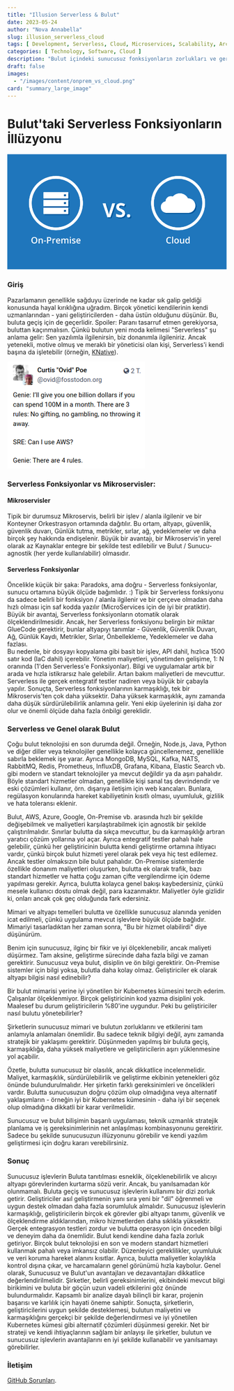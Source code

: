 ```yaml
---
title: "Illusion Serverless & Bulut"
date: 2023-05-24
author: "Nova Annabella"
slug: illusion_serverless_cloud
tags: [ Development, Serverless, Cloud, Microservices, Scalability, Architecture, Infrastructure ]
categories: [ Technology, Software, Cloud ]
description: "Bulut içindeki sunucusuz fonksiyonların zorlukları ve gerçekleri. Buluta göç düşünen şirketler için değerli içgörüler."
draft: false
images:
  - "/images/content/onprem_vs_cloud.png"
card: "summary_large_image"
---
```



# Bulut'taki Serverless Fonksiyonların İllüzyonu

![aws_costs_twitter_1](/images/content/onprem_vs_cloud.png)

### Giriş

Pazarlamanın genellikle sağduyu üzerinde ne kadar sık galip geldiği konusunda hayal kırıklığına uğradım. Birçok yönetici kendilerinin
kendi uzmanlarından - yani geliştiricilerden - daha üstün olduğunu düşünür. Bu, buluta geçiş için de geçerlidir. Spoiler: Paranı tasarruf etmen gerekiyorsa, buluttan kaçınmalısın. Çünkü bulutun yeni moda kelimesi "Serverless" şu anlama gelir: Sen yazılımla ilgilenirsin, biz donanımla ilgileniriz. Ancak yetenekli, motive olmuş ve meraklı bir yöneticisi olan kişi, Serverless'i kendi başına da işletebilir (örneğin, [KNative](https://knative.dev)).

![aws_costs_twitter_1](/images/content/aws_costs_twitter_1.png)

### Serverless Fonksiyonlar vs Mikroservisler:



#### Mikroservisler

Tipik bir durumsuz Mikroservis, belirli bir işlev / alanla ilgilenir ve bir 
Konteyner Orkestrasyon ortamında dağıtılır. Bu ortam, altyapı, güvenlik, güvenlik duvarı,
Günlük tutma, metrikler, sırlar, ağ, yedeklemeler ve daha birçok şey hakkında endişelenir. Büyük bir avantajı, bir Mikroservis'in yerel olarak
az
Kaynaklar entegre bir şekilde test edilebilir ve Bulut / Sunucu-agnostik (her yerde kullanılabilir) olmasıdır.


#### Serverless Fonksiyonlar

Öncelikle küçük bir şaka: Paradoks, ama doğru - Serverless fonksiyonlar, sunucu ortamına büyük ölçüde bağımlıdır. :)
Tipik bir Serverless fonksiyonu da sadece belirli bir fonksiyon / alanla ilgilenir ve bir çerçeve olmadan
daha hızlı olması için saf kodda yazılır (MicroServices için de iyi bir pratiktir). Büyük bir
avantaj, Serverless fonksiyonların otomatik olarak ölçeklendirilmesidir. Ancak, her Serverless fonksiyonu belirgin bir miktar GlueCode gerektirir, bunlar altyapıyı tanımlar - Güvenlik, Güvenlik Duvarı, Ağ, Günlük Kaydı, Metrikler,
Sırlar, Önbellekleme, Yedeklemeler ve daha fazlası.  
Bu nedenle, bir dosyayı kopyalama gibi basit bir işlev, API dahil, hızlıca 1500 satır kod (IaC dahil)
içerebilir.
Yönetim maliyetleri, yönetimden gelişime, 1: N oranında (1'den Serverless'e
Fonksiyonlar). Bilgi ve uygulamalar artık
bir arada ve hızla istikrarsız hale gelebilir. Artan bakım maliyetleri de mevcuttur.  
Serverless ile gerçek entegratif testler nadiren veya büyük bir çabayla yapılır.
Sonuçta, Serverless fonksiyonlarının karmaşıklığı, tek bir Mikroservis'ten çok daha yüksektir.
Daha yüksek karmaşıklık, aynı zamanda daha düşük sürdürülebilirlik anlamına gelir. Yeni ekip üyelerinin işi daha zor olur ve önemli ölçüde
daha fazla önbilgi gereklidir.


### Serverless ve Genel olarak Bulut

Çoğu bulut teknolojisi en son durumda değil. Örneğin, Node.js, Java, Python ve diğer
diller veya teknolojiler genellikle kolayca güncellenemez, genellikle sabırla beklemek işe yarar.
Ayrıca MongoDB, MySQL, Kafka, NATS, RabbitMQ, Redis, Prometheus, InfluxDB, Grafana,
Kibana, Elastic Search vb. gibi modern ve standart teknolojiler ya mevcut değildir ya da aşırı pahalıdır.
Böyle standart hizmetler olmadan, genellikle kişi sanal taş devrindendir ve eski çözümleri kullanır, örn.
dışarıya iletişim için web kancaları. Bunlara, regülasyon konularında hareket kabiliyetinin kısıtlı olması,
uyumluluk, gizlilik ve hata toleransı eklenir.

Bulut, AWS, Azure, Google, On-Premise vb. arasında hızlı bir şekilde değişebilmek ve
maliyetleri karşılaştırabilmek için agnostik bir şekilde çalıştırılmalıdır.
Sınırlar bulutta da sıkça mevcuttur, bu da karmaşıklığı
artıran yaratıcı çözüm yollarına yol açar. Ayrıca entegratif testler pahalı hale gelebilir, çünkü her geliştiricinin bulutta kendi geliştirme ortamına
ihtiyacı vardır, çünkü birçok bulut hizmeti yerel olarak pek veya hiç test edilemez.
Ancak testler olmaksızın bile bulut pahalıdır. On-Premise sistemlerde özellikle
donanım maliyetleri oluşurken, bulutta ek olarak trafik, bazı standart hizmetler ve hatta çoğu zaman
çifte vergilendirme için ödeme yapılması gerekir. Ayrıca, bulutta kolayca genel bakışı kaybedersiniz, çünkü mesele
kullanıcı dostu olmak değil, para kazanmaktır. Maliyetler öyle gizlidir ki, onları ancak çok geç olduğunda fark edersiniz.

Mimari ve altyapı temelleri bulutta ve özellikle sunucusuz alanında
yeniden icat edilmeli, çünkü uygulama mevcut işlevlere büyük ölçüde bağlıdır.
Mimariyi tasarladıktan her zaman sonra, "Bu bir hizmet olabilirdi" diye düşünürüm.

Benim için sunucusuz, ilginç bir fikir ve iyi ölçeklenebilir, ancak maliyeti düşürmez. Tam
aksine, geliştirme sürecinde daha fazla bilgi ve zaman gerektirir. Sunucusuz veya bulut, disiplin ve
ön bilgi gerektirir.
On-Premise sistemler için bilgi yoksa, bulutla daha kolay olmaz.
Geliştiriciler ek olarak altyapı bilgisi nasıl edinebilir?

Bir bulut mimarisi yerine iyi yönetilen bir Kubernetes kümesini tercih ederim.
Çalışanlar ölçeklenmiyor. Birçok geliştiricinin kod yazma disiplini yok.
Maalesef bu durum geliştiricilerin %80'ine uygundur. Peki bu geliştiriciler nasıl bulutu yönetebilirler?

Şirketlerin sunucusuz mimari ve bulutun zorluklarını ve etkilerini tam anlamıyla anlamaları önemlidir. Bu sadece teknik bilgiyi değil, aynı zamanda stratejik bir yaklaşımı gerektirir. Düşünmeden yapılmış bir buluta geçiş, karmaşıklığa, daha yüksek maliyetlere ve geliştiricilerin aşırı yüklenmesine yol açabilir.

Özetle, bulutta sunucusuz bir olasılık, ancak dikkatlice
incelenmelidir. Maliyet, karmaşıklık, sürdürülebilirlik ve geliştirme ekibinin yetenekleri
göz önünde bulundurulmalıdır.
Her şirketin farklı gereksinimleri ve öncelikleri vardır. Bulutta sunucusuzun doğru çözüm olup olmadığına veya alternatif yaklaşımların - 
örneğin iyi bir Kubernetes kümesinin - daha iyi bir seçenek olup olmadığına dikkatli bir karar verilmelidir.

Sunucusuz ve bulut bilişimin başarılı uygulaması, teknik uzmanlık
stratejik planlama ve iş gereksinimlerinin net anlaşılması kombinasyonunu gerektirir. Sadece bu şekilde sunucusuzun illüzyonunu görebilir ve kendi yazılım geliştirmesi için doğru kararı verebilirsiniz.


### Sonuç

Sunucusuz işlevlerin Buluta tanıtılması esneklik, ölçeklenebilirlik ve alıcıyı altyapı görevlerinden kurtarma sözü
verir. Ancak, bu yanılsamadan kör olunmamalı. Buluta geçiş ve sunucusuz işlevlerin kullanımı bir dizi zorluk getirir.
Geliştiriciler asıl geliştirmenin yanı sıra yeni bir "dil" öğrenmeli ve uygun destek olmadan daha fazla sorumluluk
almalıdır. Sunucusuz işlevlerin karmaşıklığı, geliştiricilerin birçok ek görevler gibi altyapı tanımı, güvenlik ve
ölçeklendirme aldıklarından, mikro hizmetlerden daha sıklıkla yüksektir. Gerçek entegrasyon testleri zordur ve bulutta
operasyon için önceden bilgi ve deneyim daha da önemlidir. Bulut kendi kendine daha fazla zorluk getiriyor. Birçok
bulut teknolojisi en son ve modern standart hizmetleri kullanmak pahalı veya imkansız olabilir. Düzenleyici
gereklilikler, uyumluluk ve veri koruma hareket alanını kısıtlar. Ayrıca, bulutta maliyetler kolaylıkla kontrol dışına
çıkar, ve harcamaların genel görünümü hızla kaybolur. Genel olarak, Sunucusuz ve Bulut'un avantajları ve dezavantajları
dikkatlice değerlendirilmelidir. Şirketler, belirli gereksinimlerini, ekibindeki mevcut bilgi birikimini ve buluta bir
göçün uzun vadeli etkilerini göz önünde bulundurmalıdır. Kapsamlı bir analize dayalı bilinçli bir karar, projenin
başarısı ve karlılık için hayati öneme sahiptir. Sonuçta, şirketlerin, geliştiricilerini uygun şekilde desteklemesi,
bulutun maliyetini ve karmaşıklığını gerçekçi bir şekilde değerlendirmesi ve iyi yönetilen Kubernetes kümesi gibi
alternatif çözümleri düşünmesi gerekir. Net bir strateji ve kendi ihtiyaçlarının sağlam bir anlayışı ile şirketler,
bulutun ve sunucusuz işlevlerin avantajlarını en iyi şekilde kullanabilir ve yanılsamayı görebilirler.

### İletişim

[GitHub Sorunları](https://github.com/NovaAnnabella/the_unspoken/issues/new/choose).
